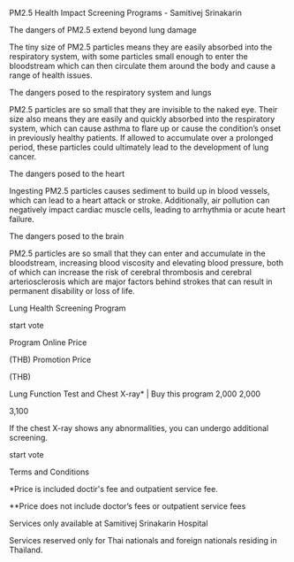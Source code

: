 ﻿PM2.5 Health Impact Screening Programs - Samitivej Srinakarin

The dangers of PM2.5 extend beyond lung damage

The tiny size of PM2.5 particles means they are easily absorbed into the respiratory system, with some particles small enough to enter the bloodstream which can then circulate them around the body and cause a range of health issues.



The dangers posed to the respiratory system and lungs

PM2.5 particles are so small that they are invisible to the naked eye. Their size also means they are easily and quickly absorbed into the respiratory system, which can cause asthma to flare up or cause the condition’s onset in previously healthy patients. If allowed to accumulate over a prolonged period, these particles could ultimately lead to the development of lung cancer.



The dangers posed to the heart

Ingesting PM2.5 particles causes sediment to build up in blood vessels, which can lead to a heart attack or stroke. Additionally, air pollution can negatively impact cardiac muscle cells, leading to arrhythmia or acute heart failure.



The dangers posed to the brain

PM2.5 particles are so small that they can enter and accumulate in the bloodstream, increasing blood viscosity and elevating blood pressure, both of which can increase the risk of cerebral thrombosis and cerebral arteriosclerosis which are major factors behind strokes that can result in permanent disability or loss of life.



Lung Health Screening Program

start vote

Program	Online Price

(THB)	Promotion Price

(THB)

Lung Function Test and Chest X-ray\* | Buy this program	2,000	2,000

3,100

If the chest X-ray shows any abnormalities, you can undergo additional screening.

start vote

Terms and Conditions



\*Price is included doctir's fee and outpatient service fee.

\*\*Price does not include doctor’s fees or outpatient service fees

Services only available at Samitivej Srinakarin Hospital

Services reserved only for Thai nationals and foreign nationals residing in Thailand.


